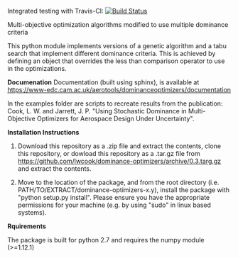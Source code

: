 Integrated testing with Travis-CI: [![Build Status](https://travis-ci.org/lwcook/dominance-optimizers.svg?branch=master)](https://travis-ci.org/lwcook/dominance-optimizers.svg?branch=master)

Multi-objective optimization algorithms modified to use multiple dominance criteria

This python module implements versions of a genetic algorithm and a tabu search that implement different dominance criteria.
This is achieved by defining an object that overrides the less than comparison operator to use in the optimizations.

**Documenation**
Documentation (built using sphinx), is available at https://www-edc.cam.ac.uk/aerotools/dominanceoptimizers/documentation

In the examples folder are scripts to recreate results from the publication:
Cook, L. W. and Jarrett, J. P. "Using Stochastic Dominance in Multi-Objective Optimizers for Aerospace Design Under Uncertainty".

**Installation Instructions**

1) Download this repository as a .zip file and extract the contents, clone this repository, or dowload this repository as a .tar.gz file from https://github.com/lwcook/dominance-optimizers/archive/0.3.targ.gz and extract the contents.

2) Move to the location of the package, and from the root directory (i.e. PATH/TO/EXTRACT/dominance-optimizers-x.y), install the package with "python setup.py install".
Please ensure you have the appropriate permissions for your machine (e.g. by using "sudo" in linux based systems).

**Rquirements**

The package is built for python 2.7 and requires the numpy module (>=1.12.1)
